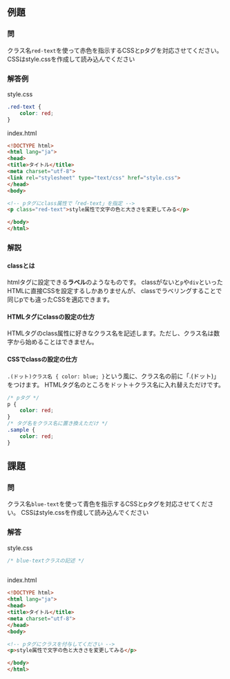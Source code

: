 ## 例題

### 問

クラス名`red-text`を使って赤色を指示するCSSとpタグを対応させてください。
CSSはstyle.cssを作成して読み込んでください

### 解答例
style.css
```css
.red-text {    
    color: red;
}
```

index.html
```html
<!DOCTYPE html>
<html lang="ja">
<head>
<title>タイトル</title>
<meta charset="utf-8">
<link rel="stylesheet" type="text/css" href="style.css"> 
</head>
<body>

<!-- pタグにclass属性で「red-text」を指定 -->
<p class="red-text">style属性で文字の色と大きさを変更してみる</p>

</body>
</html>
```

### 解説
#### classとは
htmlタグに設定できる**ラベル**のようなものです。
classがないと`p`や`div`といったHTMLに直接CSSを設定するしかありませんが、
classでラベリングすることで同じpでも違ったCSSを適応できます。

#### HTMLタグにclassの設定の仕方
HTMLタグのclass属性に好きなクラス名を記述します。ただし、クラス名は数字から始めることはできません。

#### CSSでclassの設定の仕方
`.(ドット)クラス名 { color: blue; }`という風に、クラス名の前に「.(ドット)」をつけます。
HTMLタグ名のところをドット＋クラス名に入れ替えただけです。

```css
/* pタグ */
p {    
    color: red;
}
/* タグ名をクラス名に置き換えただけ */
.sample {    
    color: red;
}
```


## 課題

### 問
クラス名`blue-text`を使って青色を指示するCSSとpタグを対応させてください。
CSSはstyle.cssを作成して読み込んでください

### 解答

style.css
```css
/* blue-textクラスの記述 */
 
```

index.html
```html
<!DOCTYPE html>
<html lang="ja">
<head>
<title>タイトル</title>
<meta charset="utf-8">
</head>
<body>

<!-- pタグにクラスを付与してください -->
<p>style属性で文字の色と大きさを変更してみる</p>

</body>
</html>
```

<script language="heredocument" id="default_html">
<!-- pタグにクラスを付与してください -->
<p>style属性で文字の色と大きさを変更してみる</p>
</script>
<script>
var default_html = document.getElementById("default_html").text;
</script>

<script language="heredocument" id="default_css">
/\* blue-textクラスの記述 \*/
</script>
<script>
var default_css = document.getElementById("default_css").text;
</script>